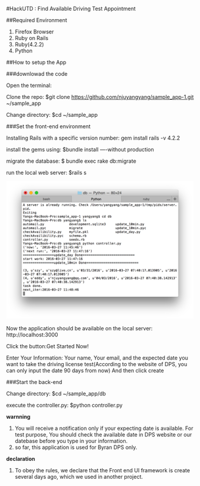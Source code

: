 #HackUTD : Find Available Driving Test Appointment

##Required Environment

1. Firefox Browser
2. Ruby on Rails
3. Ruby(4.2.2)
4. Python

##How to setup the App

###downlowad the code

Open the terminal:

Clone the repo: 
$git clone https://github.com/njuyangyang/sample_app-1.git ~/sample_app

Change directory:
$cd ~/sample_app

###Set the front-end environment

Installing Rails with a specific version number:
gem install rails -v 4.2.2

install the gems using:
$bundle install —-without production

migrate the database:
$ bundle exec rake db:migrate

run the local web server:
$rails s

![terminal](/screenshot/terminal.png)

Now the application should be available on the local server:
http://localhost:3000

Click the button:Get Started Now!

Enter Your Information:
Your name, Your email, and the expected date you want to take the driving license test(According to the website of DPS, you can only input the date 90 days from now)
And then click create


###Start the back-end

Change directory:
$cd ~/sample_app/db

execute the controller.py:
$python controller.py

**warnning**

1. You will receive a notification only if your expecting date is available. For test purpose, You should check the available date in DPS website or our datebase before you type in your information.
2. so far, this application is used for Byran DPS only.

**declaration**
1. To obey the rules, we declare that the Front end UI framework is create several days ago, which we used in another project.





